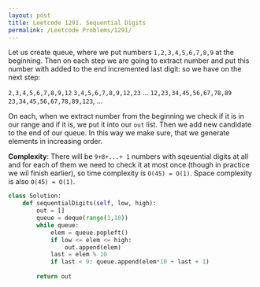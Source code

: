 ```yaml
---
layout: post
title: Leetcode 1291. Sequential Digits
permalink: /Leetcode Problems/1291/
---
```


Let us create queue, where we put numbers `1,2,3,4,5,6,7,8,9` at the beginning. Then on each step we are going to extract number and put this number with added to the end incremented last digit: so we have on the next step:

`2,3,4,5,6,7,8,9,12`
`3,4,5,6,7,8,9,12,23`
...
`12,23,34,45,56,67,78,89`
`23,34,45,56,67,78,89,123`,
...

On each, when we extract number from the beginning we check if it is in our range and if it is, we put it into our `out` list. Then we add new candidate to the end of our queue. In this way we make sure, that we generate elements in increasing order.

**Complexity**:  There will be `9+8+...+ 1` numbers with sqeuential digits at all and for each of them we need to check it at most once (though in practice we wil finish earlier), so time complexity is `O(45) = O(1)`. Space complexity is also `O(45) = O(1)`.

```python
class Solution:
    def sequentialDigits(self, low, high):
        out = []
        queue = deque(range(1,10))
        while queue:
            elem = queue.popleft()
            if low <= elem <= high:
                out.append(elem)
            last = elem % 10
            if last < 9: queue.append(elem*10 + last + 1)
                    
        return out
```
